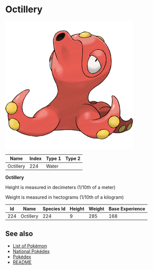 # Octillery


![Octillery](images/224.png)

| **Name** | **Index** | **Type 1** | **Type 2** |
|----|----|----|----|
| Octillery | 224 | Water  |  |

**Octillery** 


Height is measured in decimeters (1/10th of a meter)

Weight is measured in hectograms (1/10th of a kilogram)

| **Id** | **Name** | **Species Id** | **Height** | **Weight** | **Base Experience** |
|--------|----------|----------------|------------|------------|---------------------|
| 224 | Octillery | 224 | 9 | 285 | 168 |


## See also

- [List of Pokémon](../pokemon.md)
- [National Pokédex](../national_pokedex.md)
- [Pokédex](../pokedex.md)
- [README](../README.md)
